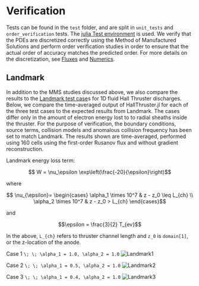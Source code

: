 # Verification

Tests can be found in the `test` folder, and are split in `unit_tests` and `order_verification` tests. The [julia Test environment](https://docs.julialang.org/en/v1/stdlib/Test/) is used. We verify that the PDEs are discretized correctly  using the Method of Manufactured Solutions and perform order verification studies in order to ensure that the actual order of accuracy matches the predicted order.  For more details on the discretization, see [Fluxes](@ref) and [Numerics](@ref).

## Landmark

In addition to the MMS studies discussed above, we also compare the results to the [Landmark test case](https://www.landmark-plasma.com/test-case-3)s for 1D fluid Hall Thruster discharges. Below, we compare the time-averaged output of HallThruster.jl for each of the three test cases to the expected results from Landmark. The cases differ only in the amount of electron energy lost to to radial sheaths inside the thruster.  For the purpose of verification, the boundary conditions, source terms, collision models and anomalous collision frequency has been set to match Landmark. The results shown are time-averaged, performed using 160 cells using the first-order Rusanov flux and without gradient reconstruction. 

Landmark energy loss term:
```math
    W = \nu_\epsilon \exp\left(\frac{-20}{\epsilon}\right)
```

where

```math
    \nu_{\epsilon}=
    \begin{cases}
        \alpha_1 \times 10^7 & z - z_0 \leq L_{ch} \\
        \alpha_2 \times 10^7 & z - z_0 > L_{ch}
    \end{cases}
```

and

```math
\epsilon = \frac{3}{2} T_{ev}
```

In the above, ``L_{ch}`` refers to thruster channel length and ``z_0`` is `domain[1]`, or the z-location of the anode.

Case 1
``\; \; \alpha_1 = 1.0, \alpha_2 = 1.0``
![Landmark1](https://raw.githubusercontent.com/UM-PEPL/HallThruster.jl/main/docs/src/assets/landmark_case1_rusanov_160cells.jpg)

Case 2
``\; \; \alpha_1 = 0.5, \alpha_2 = 1.0``
![Landmark2](https://raw.githubusercontent.com/UM-PEPL/HallThruster.jl/main/docs/src/assets/landmark_case2_rusanov_160cells.jpg)

Case 3
``\; \; \alpha_1 = 0.4, \alpha_2 = 1.0``
![Landmark3](https://raw.githubusercontent.com/UM-PEPL/HallThruster.jl/main/docs/src/assets/landmark_case3_rusanov_160cells.jpg)
